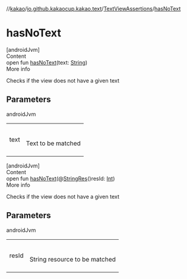//[kakao](../../../index.md)/[io.github.kakaocup.kakao.text](../index.md)/[TextViewAssertions](index.md)/[hasNoText](has-no-text.md)



# hasNoText  
[androidJvm]  
Content  
open fun [hasNoText](has-no-text.md)(text: [String](https://kotlinlang.org/api/latest/jvm/stdlib/kotlin/-string/index.html))  
More info  


Checks if the view does not have a given text



## Parameters  
  
androidJvm  
  
| | |
|---|---|
| <a name="io.github.kakaocup.kakao.text/TextViewAssertions/hasNoText/#kotlin.String/PointingToDeclaration/"></a>text| <a name="io.github.kakaocup.kakao.text/TextViewAssertions/hasNoText/#kotlin.String/PointingToDeclaration/"></a><br><br>Text to be matched<br><br>|
  
  


[androidJvm]  
Content  
open fun [hasNoText](has-no-text.md)(@[StringRes](https://developer.android.com/reference/kotlin/androidx/annotation/StringRes.html)()resId: [Int](https://kotlinlang.org/api/latest/jvm/stdlib/kotlin/-int/index.html))  
More info  


Checks if the view does not have a given text



## Parameters  
  
androidJvm  
  
| | |
|---|---|
| <a name="io.github.kakaocup.kakao.text/TextViewAssertions/hasNoText/#kotlin.Int/PointingToDeclaration/"></a>resId| <a name="io.github.kakaocup.kakao.text/TextViewAssertions/hasNoText/#kotlin.Int/PointingToDeclaration/"></a><br><br>String resource to be matched<br><br>|
  
  




